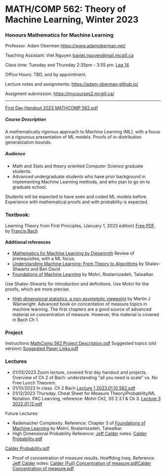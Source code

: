 # MATH/COMP 562: Theory of Machine Learning, Winter 2023
### Honours Mathematics for Machine Learning

Professor: Adam Oberman https://www.adamoberman.net/

Teaching Assistant: Viet Nguyen baviet.nguyen@mail.mcgill.ca

Class time: Tuesday and Thursday 2:35pm - 3:55 pm.  [Lea 14](https://maps.mcgill.ca/?cmp=1&txt=EN&id=Leacock)

Office Hours: TBD, and by appointment.

Lecture notes and assignments:  https://adam-oberman.github.io/  

Assigment submission: https://mycourses2.mcgill.ca/ 

----
[First Day Handout 2023 MATHCOMP 562.pdf](https://github.com/adam-oberman/adam-oberman.github.io/files/10360709/First.Day.Handout.2023.MATHCOMP.562.pdf)


##### Course Description

A mathematically rigorous approach to Machine Learning (ML), with a focus on a rigourous presentation of ML models.  Proofs of in-distribution generalization bounds.  

##### Audience 

- Math and Stats and theory oriented Computer Science graduate students.  
- Advanced undergraduate students who have prior background in implementing Machine Learning methods, and who plan to go on to graduate school. 

Students will be expected to have seen and coded ML models before. Experience with mathematical proofs and with probability is expected. 

### **Textbook**:

Learning Theory from First Principles, (January 1, 2023 edition)  [Free PDF](https://www.di.ens.fr/%7Efbach/ltfp_book.pdf),  by [Francis Bach](https://www.di.ens.fr/~fbach/)

#### Additional references

- [Mathematics for Machine Learning by Diesenroth](https://mml-book.github.io/) Review of prerequisites, with a ML focus.
- [Understanding Machine Learning: From Theory to Algorithms](https://www.cs.huji.ac.il/~shais/UnderstandingMachineLearning/) by Shalev-Shwartz and Ben David  
- [Foundations of Machine Learning](https://cs.nyu.edu/~mohri/mlbook/) by Mohri, Rostamizadeh, Talwalkar. 

Use Shalev-Shwartz for introduction and definitions.  Use Mohri for the proofs, which are more precise. 

- [High dimensional statistics, a non-asymptotic viewpoint](https://people.eecs.berkeley.edu/~wainwrig/) by Martin J Wainwright. Advanced book on concentation of measure topics in machine learning.  The first chapters are a good source of advanced material on concentration of measure.  However, this material is covered in Bach Ch 1.  

### Project

Instructions [MathComp 562 Project Description.pdf](https://github.com/adam-oberman/adam-oberman.github.io/files/10354909/MathComp.562.Project.Description.pdf)
Suggested topics (old version) [Suggested Paper Links.pdf](https://github.com/adam-oberman/adam-oberman.github.io/files/10354935/Suggested.Paper.Links.pdf)

### Lectures

 - 01/05/2023 Zoom lecture, covered first day handout and projects.  Overview of Ch 2 of Bach: understanding "all you need is scale" vs. No Free Lunch Theorem.
 - 01/10/2023 In class.  Ch 2 Bach [Lecture 1 2023.01.10 562.pdf](https://github.com/adam-oberman/adam-oberman.github.io/files/10386101/Lecture.1.2023.01.10.562.pdf)
 - 01/12/2023 Thursday.  Cheat Sheet for Measure Theory/Probability/ML Notation.  PAC Learning, reference: Mohri Ch2, SS 2.3.1 & Ch 3.  [Lecture 3 2022.01.12.pdf](https://github.com/adam-oberman/adam-oberman.github.io/files/10438119/Lecture.3.2022.01.12.pdf)

Future Lectures:  
 - Rademacher Complexity. Reference: Chapter 3 of [Foundations of Machine Learning](https://cs.nyu.edu/~mohri/mlbook/) by Mohri, Rostamizadeh, Talwalkar. 
 - High Dimensional Probability  Reference: [Jeff Calder](https://www-users.cse.umn.edu/~jwcalder/) notes: [Calder Probability.pdf](https://github.com/adam-oberman/adam-oberman.github.io/files/10461074/Calder.Probability.pdf)

[Calder Probability.pdf](https://github.com/adam-oberman/adam-oberman.github.io/files/10451272/Calder.Probability.pdf)
 - Proof of concentration of measure results. Hoeffding Ineq.  Reference: [Jeff Calder](https://www-users.cse.umn.edu/~jwcalder/) notes: [Calder (Full) Concentration of measure.pdf](https://github.com/adam-oberman/adam-oberman.github.io/files/10460090/Calder.Full.Concentration.of.measure.pdf)[Calder Concentration of measure.pdf](https://github.com/adam-oberman/adam-oberman.github.io/files/10461076/Calder.Concentration.of.measure.pdf)





 

